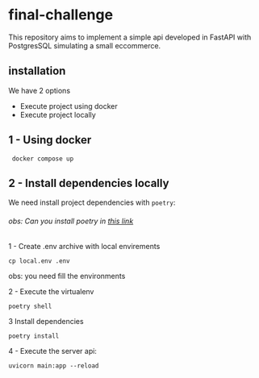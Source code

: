 # final-challenge
This repository aims to implement a simple api developed in FastAPI with PostgresSQL simulating a small eccommerce.

## installation
We have 2 options
- Execute project using docker
- Execute project locally


## 1 - Using docker
```
 docker compose up
```


## 2 - Install dependencies locally
We need install project dependencies with `poetry`:
###### obs: Can you install poetry in [this link](https://python-poetry.org/docs/)

1 - Create .env archive with local envirements
```
cp local.env .env
```
obs: you need fill the environments

2 - Execute the virtualenv

```
poetry shell
```

3 Install dependencies
```
poetry install
```

4 - Execute the server api:

```
uvicorn main:app --reload
```
